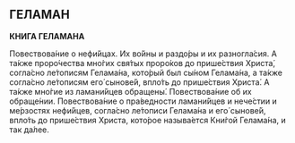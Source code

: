 ## ГЕЛАМА́Н

**КНИ́ГА ГЕЛАМА́НА**

Повествова́ние о нефи́йцах. Их во́йны и раздо́ры и их разногла́сия. А та́кже проро́чества мно́гих свя́тых проро́ков до прише́ствия Христа́, согла́сно ле́тописям Гелама́на, кото́рый был сы́ном Гелама́на, а та́кже согла́сно ле́тописям его́ сынове́й, впло́ть до прише́ствия Христа́. А та́кже мно́гие из ламани́йцев обращены́. Повествова́ние об их обраще́нии. Повествова́ние о пра́ведности ламани́йцев и нече́стии и ме́рзостях нефи́йцев, согла́сно ле́тописи Гелама́на и его́ сынове́й, впло́ть до прише́ствия Христа, кото́рое называ́ется Кни́гой Гелама́на, и так да́лее.

